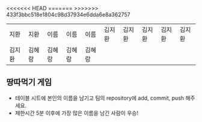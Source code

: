 <table>
      <tbody>
        <tr>
<<<<<<< HEAD
          <td>지환</td>
          <td>지환</td>
          <td>이름</td>
          <td>이름</td>
          <td>이름</td>
=======
          <td>김지환</td>
          <td>김지환</td>
          <td>김지환</td>
          <td>김지환</td>
          <td>김지환</td>
>>>>>>> 433f3bbc518e1804c98d37934e6dda6e8a362757
        </tr>
        <tr>
          <td>김지환</td>
          <td>김혜랑</td>
          <td>김혜랑</td>
          <td>김혜랑</td>
          <td>김혜랑</td>
        </tr>
      </tbody>
</table>

## 땅따먹기 게임

- 테이블 시트에 본인의 이름을 남기고 팀의 repository에 add, commit, push 해주세요.
- 제한시간 5분 이후에 가장 많은 이름을 남긴 사람이 우승!
